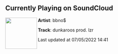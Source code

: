 ## Currently Playing on SoundCloud

[<img align="left" width="100" src="https://i1.sndcdn.com/artworks-000235645260-g0vmrq-t500x500.jpg">](https://soundcloud.com/bbnomula/dunkaroos-prod-lzr-1)

**Artist**: bbno$ 

**Track**: dunkaroos prod. lzr

Last updated at 07/05/2022 14:41
